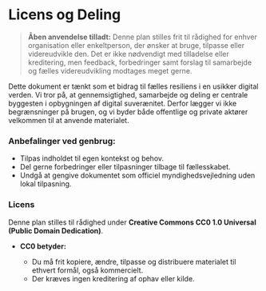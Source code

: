# Licens og Deling

> **Åben anvendelse tilladt:** Denne plan stilles frit til rådighed for enhver organisation eller enkeltperson, der ønsker at bruge, tilpasse eller videreudvikle den. Det er ikke nødvendigt med tilladelse eller kreditering, men feedback, forbedringer samt forslag til samarbejde og fælles videreudvikling modtages meget gerne.

Dette dokument er tænkt som et bidrag til fælles resiliens i en usikker digital verden. Vi tror på, at gennemsigtighed, samarbejde og deling er centrale byggesten i opbygningen af digital suverænitet. Derfor lægger vi ikke begrænsninger på brugen, og vi byder både offentlige og private aktører velkommen til at anvende materialet.

### Anbefalinger ved genbrug:

* Tilpas indholdet til egen kontekst og behov.
* Del gerne forbedringer eller tilpasninger tilbage til fællesskabet.
* Undgå at gengive dokumentet som officiel myndighedsvejledning uden lokal tilpasning.

### Licens

Denne plan stilles til rådighed under **Creative Commons CC0 1.0 Universal (Public Domain Dedication)**.

* **CC0 betyder:**

  * Du må frit kopiere, ændre, tilpasse og distribuere materialet til ethvert formål, også kommercielt.
  * Der kræves ingen kreditering af ophav eller kilde.

